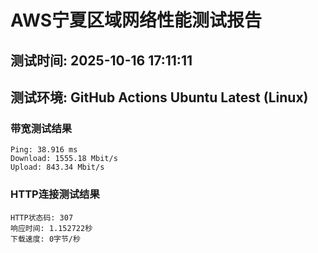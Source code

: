 # AWS宁夏区域网络性能测试报告
## 测试时间: 2025-10-16 17:11:11
## 测试环境: GitHub Actions Ubuntu Latest (Linux)

### 带宽测试结果
```
Ping: 38.916 ms
Download: 1555.18 Mbit/s
Upload: 843.34 Mbit/s
```

### HTTP连接测试结果
```
HTTP状态码: 307
响应时间: 1.152722秒
下载速度: 0字节/秒
```

